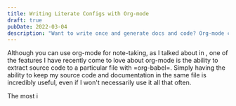 ```yaml
---
title: Writing Literate Configs with Org-mode
draft: true
pubDate: 2022-03-04
description: "Want to write once and generate docs and code? Org-mode can do it - here's how."
---
```


Although you can use org-mode for note-taking, as I talked about in , one of the features I have recently come to love about org-mode is the ability to extract source code to a particular file with =org-babel=. Simply having the ability to keep my source code and documentation in the same file is incredibly useful, even if I won't necessarily use it all that often.

The most i
